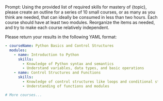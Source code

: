 Prompt: Using the provided list of required skills for mastery of {topic}, please create an outline for a series of 10 small courses, or as many as you think are needed, that can ideally be consumed in less than two hours. Each course should have at least two modules. Reorganize the items as needed, and try to make each course relatively independent. 

Please return your results in the following YAML format:

```yaml
- courseName: Python Basics and Control Structures
  modules:
    - name: Introduction to Python
      skills:
        - Knowledge of Python syntax and semantics
        - Understand variables, data types, and basic operations
    - name: Control Structures and Functions
      skills:
        - Knowledge of control structures like loops and conditional statements
        - Understanding of functions and modules

# More courses...
```